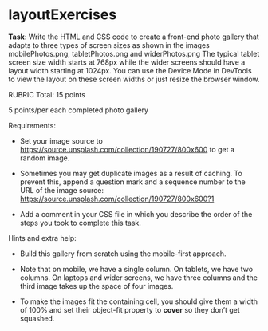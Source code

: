 # layoutExercises

<strong>Task</strong>: 
Write the HTML and CSS code to create a front-end photo gallery that adapts to three types of screen sizes as shown in the images mobilePhotos.png, tabletPhotos.png and widerPhotos.png The typical tablet screen size width starts at 768px while the wider screens should have a layout width starting at 1024px.  You can use the Device Mode in DevTools to view the layout on these screen widths or just resize the browser window.

RUBRIC
Total: 15 points

5 points/per each completed photo gallery 

Requirements:

- Set your image source to
https://source.unsplash.com/collection/190727/800x600 to get a random image.

- Sometimes you may get duplicate images as a result of caching. To prevent this, append
a question mark and a sequence number to the URL of the image source: 
https://source.unsplash.com/collection/190727/800x600?1

- Add a comment in your CSS file in which you describe the order of the steps you took to complete this task. 

Hints and extra help:

- Build this gallery from scratch using the mobile-first approach. 

- Note that on mobile, we have a single column. On tablets, we have two columns. On
laptops and wider screens, we have three columns and the third image takes up the
space of four images.

- To make the images fit the containing cell, you should give them a width of 100% and set
their object-fit property to <strong>cover</strong> so they don’t get squashed.
